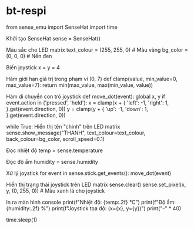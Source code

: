 # bt-respi
from sense_emu import SenseHat
import time

Khởi tạo SenseHat
sense = SenseHat()

 Màu sắc cho LED matrix
text_colour = (255, 255, 0)  # Màu vàng
bg_color = (0, 0, 0)         # Nền đen

 Biến joystick
x = y = 4

 Hàm giới hạn giá trị trong phạm vi (0, 7)
def clamp(value, min_value=0, max_value=7):
    return min(max_value, max(min_value, value))

 Hàm di chuyển con trỏ joystick
def move_dot(event):
    global x, y
    if event.action in ('pressed', 'held'):
        x = clamp(x + {
            'left': -1,
            'right': 1,
        }.get(event.direction, 0))
        y = clamp(y + {
            'up': -1,
            'down': 1,
        }.get(event.direction, 0))


while True:
 Hiển thị tên "chinh" trên LED matrix
    sense.show_message("THANH", text_colour=text_colour, back_colour=bg_color, scroll_speed=0.1)
    
Đọc nhiệt độ
    temp = sense.temperature
    
  Đọc độ ẩm
    humidity = sense.humidity
    
 Xử lý joystick
    for event in sense.stick.get_events():
        move_dot(event)
    
 Hiển thị trạng thái joystick trên LED matrix
    sense.clear()
    sense.set_pixel(x, y, (0, 255, 0))  # Màu xanh lá cho joystick
    
In ra màn hình console
    print(f"Nhiệt độ: {temp:.2f} °C")
    print(f"Độ ẩm: {humidity:.2f} %")
    print(f"Joystick tọa độ: (x={x}, y={y})")
    print("-" * 40)
    
  time.sleep(1)
